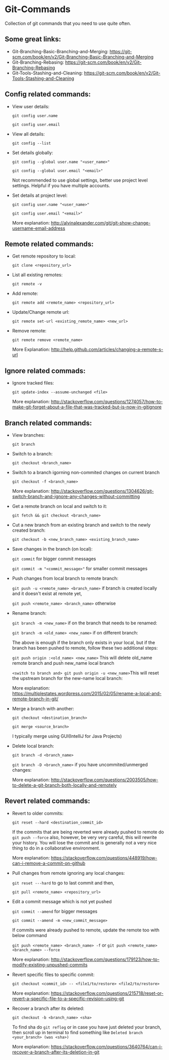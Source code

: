 # Git-Commands
Collection of git commands that you need to use quite often.

## Some great links:
* Git-Branching-Basic-Branching-and-Merging: https://git-scm.com/book/en/v2/Git-Branching-Basic-Branching-and-Merging
* Git-Branching-Rebasing: https://git-scm.com/book/en/v2/Git-Branching-Rebasing
* Git-Tools-Stashing-and-Cleaning: https://git-scm.com/book/en/v2/Git-Tools-Stashing-and-Cleaning

## Config related commands:
* View user details:

  `git config user.name`

  `git config user.email`
* View all details:

  `git config --list`
* Set details globally:

  `git config --global user.name "<user_name>"`

  `git config --global user.email "<email>"`

  Not recommended to use global settings, better use project level settings. Helpful if you have multiple accounts.
* Set details at project level:

  `git config user.name "<user_name>"`

  `git config user.email "<email>"`

  More explanation: http://alvinalexander.com/git/git-show-change-username-email-address

## Remote related commands:
* Get remote repository to local:

  `git clone <repository_url>`

* List all existing remotes:

  `git remote -v`

* Add remote:

  `git remote add <remote_name> <repository_url>`

* Update/Change remote url:

  `git remote set-url <existing_remote_name> <new_url>`

* Remove remote:

  `git remote remove <remote_name>`

  More Explanation: http://help.github.com/articles/changing-a-remote-s-url

## Ignore related commads:
* Ignore tracked files:

  `git update-index --assume-unchanged <file>`

  More explanation: http://stackoverflow.com/questions/1274057/how-to-make-git-forget-about-a-file-that-was-tracked-but-is-now-in-gitignore

## Branch related commands:
* View branches:

  `git branch`

* Switch to a branch:

  `git checkout <branch_name>`

* Switch to a branch igorning non-commited changes on current branch

  `git checkout -f <branch_name>`

  More explanation: http://stackoverflow.com/questions/1304626/git-switch-branch-and-ignore-any-changes-without-committing
* Get a remote branch on local and switch to it:

  `git fetch && git checkout <branch_name>`

* Cut a new branch from an existing branch and switch to the newly created branch:

  `git checkout -b <new_branch_name> <existing_branch_name>`

* Save changes in the branch (on local):

  `git commit` for bigger commit messages

  `git commit -m "<commit_message>"` for smaller commit messages

* Push changes from local branch to remote branch:

  `git push -u <remote_name> <branch_name>` if branch is created locally and it doesn't exist at remote yet,

  `git push <remote_name> <branch_name>` otherwise
  
* Rename branch:

  `git branch -m <new_name>` if on the branch that needs to be renamed: 

  `git branch -m <old_name> <new_name>` if on different branch: 

  The above is enough if the branch only exists in your local, but if the branch has been pushed to remote, follow these two additional steps:

  `git push origin :<old_name> <new_name>` This will delete old_name remote branch and push new_name local branch
  
  `<switch to branch and> git push origin -u <new_name>`This will reset the upstream branch for the new-name local branch:

  More explanation: https://multiplestates.wordpress.com/2015/02/05/rename-a-local-and-remote-branch-in-git/
* Merge a branch with another:

  `git checkout <destination_branch>`

  `git merge <source_branch>`

  I typically merge using GUI(IntelliJ for Java Projects)
* Delete local branch:

  `git branch -d <branch_name>`

  `git branch -D <branch_name>` if you have uncommited/unmerged changes:
  
  More explanation: http://stackoverflow.com/questions/2003505/how-to-delete-a-git-branch-both-locally-and-remotely
## Revert related commands:
* Revert to older commits:

  `git reset --hard <destination_commit_id>`

  If the commits that are being reverted were already pushed to remote do `git push --force` also, however, be very very careful, this will rewrite your history. You will lose the commit and is generally not a very nice thing to do in a collaborative environment.

  More explanation: https://stackoverflow.com/questions/448919/how-can-i-remove-a-commit-on-github

* Pull changes from remote ignoring any local changes:

  `git reset ---hard` to go to last commit and then,

  `git pull <remote_name> <repository_url>`

* Edit a commit message which is not yet pushed

  `git commit --amend` for bigger messages

  `git commit --amend -m <new_commit_message>`

  If commits were already pushed to remote, update the remote too with below command

  `git push <remote_name> <branch_name> -f` or `git push <remote_name> <branch_name> --force`

  More explanation: http://stackoverflow.com/questions/179123/how-to-modify-existing-unpushed-commits

* Revert specific files to specific commit:

  `git checkout <commit_id> -- <file1/to/restore> <file2/to/restore>`

  More explanation: https://stackoverflow.com/questions/215718/reset-or-revert-a-specific-file-to-a-specific-revision-using-git

* Recover a branch after its deleted:

  `git checkout -b <branch_name> <sha>`

  To find sha do `git reflog` or in case you have just deleted your branch, then scroll up in terminal to find something like `Deleted branch <your_branch> (was <sha>)`

  More explanation: https://stackoverflow.com/questions/3640764/can-i-recover-a-branch-after-its-deletion-in-git
